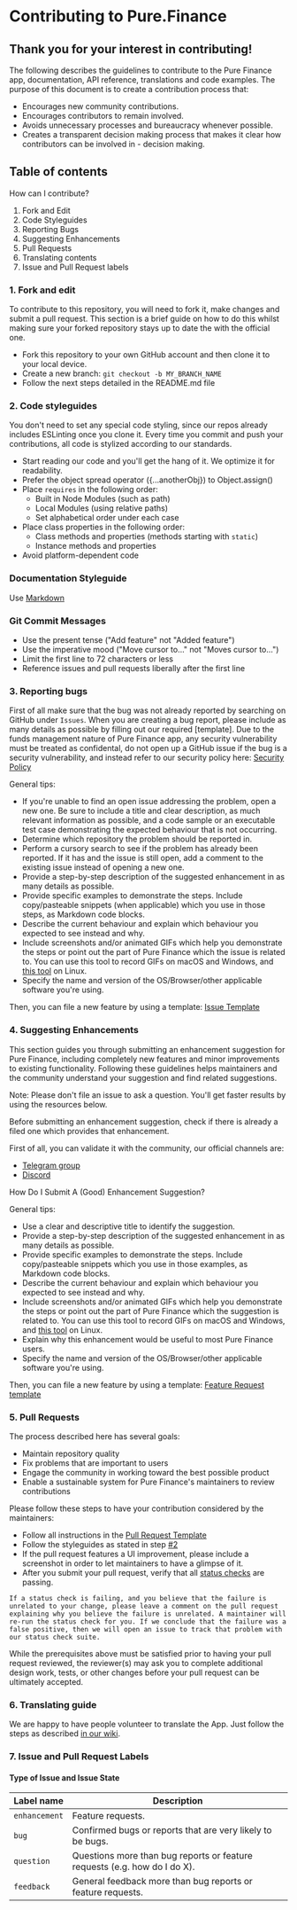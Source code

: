 # Contributing to Pure.Finance

## Thank you for your interest in contributing!

The following describes the guidelines to contribute to the Pure Finance app, documentation, API reference, translations and code examples.
The purpose of this document is to create a contribution process that:

- Encourages new community contributions.
- Encourages contributors to remain involved.
- Avoids unnecessary processes and bureaucracy whenever possible.
- Creates a transparent decision making process that makes it clear how contributors can be involved in - decision making.

## Table of contents

How can I contribute?

1. Fork and Edit
2. Code Styleguides
3. Reporting Bugs
4. Suggesting Enhancements
5. Pull Requests
6. Translating contents
7. Issue and Pull Request labels

### 1. Fork and edit

To contribute to this repository, you will need to fork it, make changes and submit a pull request. This section is a brief guide on how to do this whilst making sure your forked repository stays up to date the with the official one.

- Fork this repository to your own GitHub account and then clone it to your local device.
- Create a new branch: `git checkout -b MY_BRANCH_NAME`
- Follow the next steps detailed in the README.md file

### 2. Code styleguides

You don't need to set any special code styling, since our repos already includes ESLinting once you clone it. Every time you commit and push your contributions, all code is stylized according to our standards.

- Start reading our code and you'll get the hang of it. We optimize it for readability.
- Prefer the object spread operator ({...anotherObj}) to Object.assign()
- Place `requires` in the following order:
  - Built in Node Modules (such as path)
  - Local Modules (using relative paths)
  - Set alphabetical order under each case
- Place class properties in the following order:
  - Class methods and properties (methods starting with `static`)
  - Instance methods and properties
- Avoid platform-dependent code

### Documentation Styleguide

Use [Markdown](https://daringfireball.net/projects/markdown)

### Git Commit Messages

- Use the present tense ("Add feature" not "Added feature")
- Use the imperative mood ("Move cursor to..." not "Moves cursor to...")
- Limit the first line to 72 characters or less
- Reference issues and pull requests liberally after the first line

### 3. Reporting bugs

First of all make sure that the bug was not already reported by searching on GitHub under `Issues`.
When you are creating a bug report, please include as many details as possible by filling out our required [template].
Due to the funds management nature of Pure Finance app, any security vulnerability must be treated as confidental, do not open up a GitHub issue if the bug is a security vulnerability, and instead refer to our security policy here:
[Security Policy](https://github.com/purefinance/pure.finance/blob/master/SECURITY.md)

General tips:

- If you're unable to find an open issue addressing the problem, open a new one. Be sure to include a title and clear description, as much relevant information as possible, and a code sample or an executable test case demonstrating the expected behaviour that is not occurring.
- Determine which repository the problem should be reported in.
- Perform a cursory search to see if the problem has already been reported. If it has and the issue is still open, add a comment to the existing issue instead of opening a new one.
- Provide a step-by-step description of the suggested enhancement in as many details as possible.
- Provide specific examples to demonstrate the steps. Include copy/pasteable snippets (when applicable) which you use in those steps, as Markdown code blocks.
- Describe the current behaviour and explain which behaviour you expected to see instead and why.
- Include screenshots and/or animated GIFs which help you demonstrate the steps or point out the part of Pure Finance which the issue is related to. You can use this tool to record GIFs on macOS and Windows, and [this tool](https://github.com/GNOME/byzanz) on Linux.
- Specify the name and version of the OS/Browser/other applicable software you're using.

Then, you can file a new feature by using a template:
[Issue Template](https://github.com/purefinance/pure.finance/blob/master/ISSUE_TEMPLATE.md)

### 4. Suggesting Enhancements

This section guides you through submitting an enhancement suggestion for Pure Finance, including completely new features and minor improvements to existing functionality. Following these guidelines helps maintainers and the community understand your suggestion and find related suggestions.

Note: Please don't file an issue to ask a question. You'll get faster results by using the resources below.

Before submitting an enhancement suggestion, check if there is already a filed one which provides that enhancement.

First of all, you can validate it with the community, our official channels are:

- [Telegram group](https://t.me/vesperfinance/)
- [Discord](https://discord.com/invite/Pm8UDaazsK)

How Do I Submit A (Good) Enhancement Suggestion?

General tips:

- Use a clear and descriptive title to identify the suggestion.
- Provide a step-by-step description of the suggested enhancement in as many details as possible.
- Provide specific examples to demonstrate the steps. Include copy/pasteable snippets which you use in those examples, as Markdown code blocks.
- Describe the current behaviour and explain which behaviour you expected to see instead and why.
- Include screenshots and/or animated GIFs which help you demonstrate the steps or point out the part of Pure Finance which the suggestion is related to. You can use this tool to record GIFs on macOS and Windows, and [this tool](https://github.com/GNOME/byzanz) on Linux.
- Explain why this enhancement would be useful to most Pure Finance users.
- Specify the name and version of the OS/Browser/other applicable software you're using.

Then, you can file a new feature by using a template:
[Feature Request template](https://github.com/purefinance/pure.finance/blob/master/FEATURE_REQUEST_TEMPLATE.md)

### 5. Pull Requests

The process described here has several goals:

- Maintain repository quality
- Fix problems that are important to users
- Engage the community in working toward the best possible product
- Enable a sustainable system for Pure Finance's maintainers to review contributions

Please follow these steps to have your contribution considered by the maintainers:

- Follow all instructions in the [Pull Request Template](https://github.com/purefinance/pure.finance/blob/master/PULL_REQUEST_TEMPLATE.md)
- Follow the styleguides as stated in step [#2](#2-code-styleguides)
- If the pull request features a UI improvement, please include a screenshot in order to let maintainers to have a glimpse of it.
- After you submit your pull request, verify that all [status checks](https://help.github.com/articles/about-status-checks/) are passing.

`If a status check is failing, and you believe that the failure is unrelated to your change, please leave a comment on the pull request explaining why you believe the failure is unrelated. A maintainer will re-run the status check for you. If we conclude that the failure was a false positive, then we will open an issue to track that problem with our status check suite.`

While the prerequisites above must be satisfied prior to having your pull request reviewed, the reviewer(s) may ask you to complete additional design work, tests, or other changes before your pull request can be ultimately accepted.

### 6. Translating guide

We are happy to have people volunteer to translate the App. Just follow the steps as described [in our wiki](https://github.com/purefinance/pure.finance/wiki).

### 7. Issue and Pull Request Labels

#### Type of Issue and Issue State

| Label name    | Description                                                               |
| ------------- | ------------------------------------------------------------------------- |
| `enhancement` | Feature requests.                                                         |
| `bug`         | Confirmed bugs or reports that are very likely to be bugs.                |
| `question`    | Questions more than bug reports or feature requests (e.g. how do I do X). |
| `feedback`    | General feedback more than bug reports or feature requests.               |
